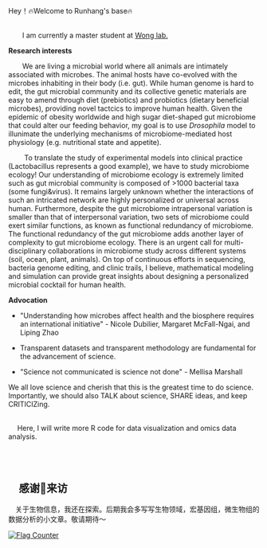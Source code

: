 Hey！🔥Welcome to Runhang's base🔥

\
   I am currently a master student at [Wong
lab.](http://entnemdept.ufl.edu/people-directory/adam-cn-wong/)

**Research interests**

  We are living a microbial world where all animals are intimately
associated with microbes. The animal hosts have co-evolved with the
microbes inhabiting in their body (i.e. gut). While human genome is hard
to edit, the gut microbial community and its collective genetic
materials are easy to amend through diet (prebiotics) and probiotics
(dietary beneficial microbes), providing novel tactcics to improve human
health. Given the epidemic of obesity worldwide and high sugar
diet-shaped gut microbiome that could alter our feeding behavior, my
goal is to use *Drosophila* model to illunimate the underlying
mechanisms of microbiome-mediated host physiology (e.g. nutritional
state and appetite).

   To translate the study of experimental models into clinical practice
(Lactobacillus represents a good example), we have to study microbiome
ecology! Our understanding of microbiome ecology is extremely limited
such as gut microbial community is composed of \>1000 bacterial taxa
(some fungi&virus). It remains largely unknown whether the interactions
of such an intricated network are highly personalized or universal
across human. Furthermore, despite the gut microbiome intrapersonal
variation is smaller than that of interpersonal variation, two sets of
microbiome could exert similar functions, as known as functional
redundancy of microbiome. The functional redundancy of the gut
microbiome adds another layer of complexity to gut microbiome ecology.
There is an urgent call for multi-disciplinary collaborations in
microbiome study across different systems (soil, ocean, plant, animals).
On top of continuous efforts in sequencing, bacteria genome editing, and
clinic trails, I believe, mathematical modeling and simulation can
provide great insights about designing a personalized microbial cocktail
for human health.

**Advocation**

-   "Understanding how microbes affect health and the biosphere requires
    an international initiative" - Nicole Dubilier, Margaret
    McFall-Ngai, and Liping Zhao
-   Transparent datasets and transparent methodology are fundamental for
    the advancement of science.

-   "Science not communicated is science not done" - Mellisa Marshall

We all love science and cherish that this is the greatest time to do
science. Importantly, we should also TALK about science, SHARE ideas,
and keep CRITICIZing.

\
  Here, I will write more R code for data visualization and omics data
analysis.

\
\
 感谢🙏来访
----------

 关于生物信息，我还在探索。后期我会多写写生物领域，宏基因组，微生物组的数据分析的小文章。敬请期待～

[![Flag
Counter](https://s11.flagcounter.com/count2/OAsj/bg_FFFFFF/txt_000000/border_CCCCCC/columns_2/maxflags_10/viewers_0/labels_0/pageviews_0/flags_0/percent_0/)](http://s11.flagcounter.com/more/OAsj)
